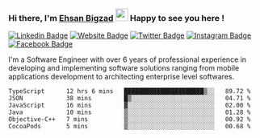 ### Hi there, I'm <a href="https://ehsanbigzad.com" target="_blank">Ehsan Bigzad</a> <img src="https://media.giphy.com/media/hvRJCLFzcasrR4ia7z/giphy.gif" width="25px" height="25px"> Happy to see you here !

[![Linkedin Badge](https://img.shields.io/badge/-LinkedIn-0e76a8?style=flat-square&logo=Linkedin&logoColor=white)](https://linkedin.com/in/EhsanBigzad)
[![Website Badge](https://img.shields.io/badge/Website-3b5998?style=flat-square&logo=google-chrome&logoColor=white)](https://ehsanbigzad.com)
[![Twitter Badge](https://img.shields.io/badge/-Twitter-00acee?style=flat-square&logo=Twitter&logoColor=white)](https://twitter.com/EhsanBigzad)
[![Instagram Badge](https://img.shields.io/badge/-Instagram-e4405f?style=flat-square&logo=Instagram&logoColor=white)](https://instagram.com/ehsanbigzad/)
[![Facebook Badge](https://img.shields.io/badge/-Facebook-0088cc?style=flat-square&logo=Facebook&logoColor=white)](https://facebook.com/EhsanBigzad7)

I'm a Software Engineer with over 6 years of professional experience
in developing and implementing software solutions ranging from mobile applications development to architecting enterprise level softwares.

<!--START_SECTION:waka-->

```text
TypeScript      12 hrs 6 mins   ██████████████████████▒░░   89.72 %
JSON            38 mins         █▒░░░░░░░░░░░░░░░░░░░░░░░   04.71 %
JavaScript      16 mins         ▓░░░░░░░░░░░░░░░░░░░░░░░░   02.00 %
Java            10 mins         ▒░░░░░░░░░░░░░░░░░░░░░░░░   01.28 %
Objective-C++   7 mins          ▒░░░░░░░░░░░░░░░░░░░░░░░░   00.92 %
CocoaPods       5 mins          ▒░░░░░░░░░░░░░░░░░░░░░░░░   00.68 %
```

<!--END_SECTION:waka-->
